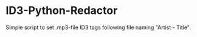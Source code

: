 # ID3-Python-Redactor
Simple script to set .mp3-file ID3 tags following file naming "Artist - Title".
